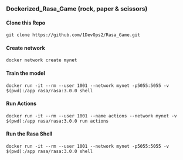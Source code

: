 ### Dockerized_Rasa_Game (rock, paper & scissors)

#### Clone this Repo
    git clone https://github.com/1DevOps2/Rasa_Game.git

#### Create network
    docker network create mynet
    
#### Train the model
    docker run -it --rm --user 1001 --network mynet -p5055:5055 -v $(pwd):/app rasa/rasa:3.0.0 shell 
    
#### Run Actions
    docker run -it --rm --user 1001 --name actions --network mynet -v $(pwd):/app rasa/rasa:3.0.0 run actions 

#### Run the Rasa Shell
    docker run -it --rm --user 1001 --network mynet -p5055:5055 -v $(pwd):/app rasa/rasa:3.0.0 shell 
